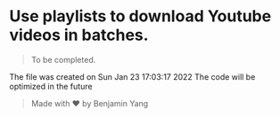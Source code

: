 # Use playlists to download Youtube videos in batches.

> To be completed.

The file was created on Sun Jan 23 17:03:17 2022
The code will be optimized in the future

> Made with ❤️ by Benjamin Yang
